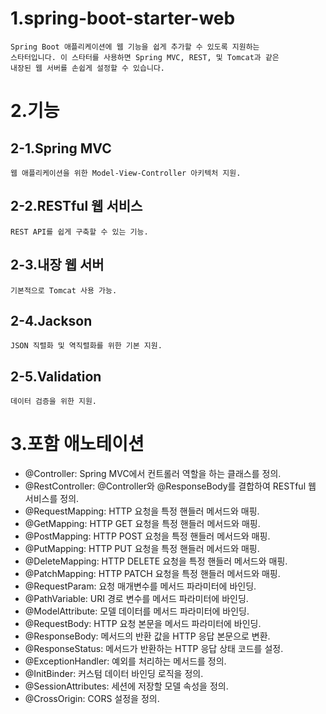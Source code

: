 # 1.spring-boot-starter-web
    Spring Boot 애플리케이션에 웹 기능을 쉽게 추가할 수 있도록 지원하는 
    스타터입니다. 이 스타터를 사용하면 Spring MVC, REST, 및 Tomcat과 같은 
    내장된 웹 서버를 손쉽게 설정할 수 있습니다.

# 2.기능
## 2-1.Spring MVC
    웹 애플리케이션을 위한 Model-View-Controller 아키텍처 지원.
    
## 2-2.RESTful 웹 서비스
    REST API를 쉽게 구축할 수 있는 기능.

## 2-3.내장 웹 서버
    기본적으로 Tomcat 사용 가능.

## 2-4.Jackson
    JSON 직렬화 및 역직렬화를 위한 기본 지원.

## 2-5.Validation
    데이터 검증을 위한 지원.




# 3.포함 애노테이션
- @Controller: Spring MVC에서 컨트롤러 역할을 하는 클래스를 정의.
- @RestController: @Controller와 @ResponseBody를 결합하여 RESTful 웹 서비스를 정의.
- @RequestMapping: HTTP 요청을 특정 핸들러 메서드와 매핑.
- @GetMapping: HTTP GET 요청을 특정 핸들러 메서드와 매핑.
- @PostMapping: HTTP POST 요청을 특정 핸들러 메서드와 매핑.
- @PutMapping: HTTP PUT 요청을 특정 핸들러 메서드와 매핑.
- @DeleteMapping: HTTP DELETE 요청을 특정 핸들러 메서드와 매핑.
- @PatchMapping: HTTP PATCH 요청을 특정 핸들러 메서드와 매핑.
- @RequestParam: 요청 매개변수를 메서드 파라미터에 바인딩.
- @PathVariable: URI 경로 변수를 메서드 파라미터에 바인딩.
- @ModelAttribute: 모델 데이터를 메서드 파라미터에 바인딩.
- @RequestBody: HTTP 요청 본문을 메서드 파라미터에 바인딩.
- @ResponseBody: 메서드의 반환 값을 HTTP 응답 본문으로 변환.
- @ResponseStatus: 메서드가 반환하는 HTTP 응답 상태 코드를 설정.
- @ExceptionHandler: 예외를 처리하는 메서드를 정의.
- @InitBinder: 커스텀 데이터 바인딩 로직을 정의.
- @SessionAttributes: 세션에 저장할 모델 속성을 정의.
- @CrossOrigin: CORS 설정을 정의.